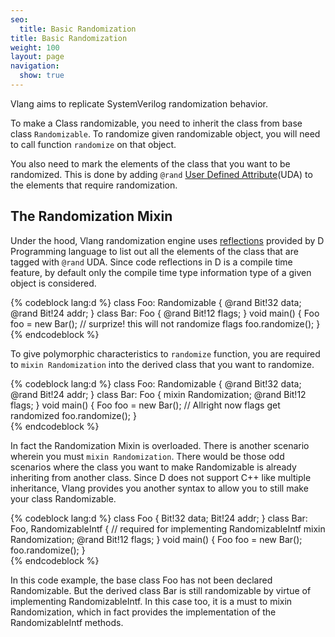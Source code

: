 ```yaml
---
seo:
  title: Basic Randomization
title: Basic Randomization
weight: 100
layout: page
navigation:
  show: true
---
```

Vlang aims to replicate SystemVerilog randomization behavior.

To make a Class randomizable, you need to inherit the class from base class `Randomizable`. To randomize given randomizable object, you will need to call function `randomize` on that object.

You also need to mark the elements of the class that you want to be randomized. This is done by adding `@rand` [User Defined Attribute](http://dlang.org/attribute.html)(UDA) to the elements that require randomization.

## The Randomization Mixin

Under the hood, Vlang randomization engine uses  [reflections](http://dlang.org/traits.html) provided by D Programming language to list out all the elements of the class that are tagged with `@rand` UDA. Since code reflections in D is a compile time feature, by default only the compile time type information type of a given object is considered.

{% codeblock lang:d %}
class Foo: Randomizable {
  @rand Bit!32 data;
  @rand Bit!24 addr;
}
class Bar: Foo {
  @rand Bit!12 flags;
}
void main() {
  Foo foo = new Bar();
  // surprize! this will not randomize flags
  foo.randomize();
}	
{% endcodeblock %}


To give polymorphic characteristics to `randomize` function, you are required to `mixin Randomization` into the derived class that you want to randomize.

{% codeblock lang:d %}
class Foo: Randomizable {
  @rand Bit!32 data;
  @rand Bit!24 addr;
}
class Bar: Foo {
  mixin Randomization;
  @rand Bit!12 flags;
}
void main() {
  Foo foo = new Bar();
  // Allright now flags get randomized
  foo.randomize();
}	
{% endcodeblock %}

In fact the Randomization Mixin is overloaded. There is another scenario wherein you must `mixin Randomization`. There would be those odd scenarios where the class you want to make Randomizable is already inheriting from another class. Since D does not support C++ like multiple inheritance, Vlang provides you another syntax to allow you to still make your class Randomizable.

{% codeblock lang:d %}
class Foo {
  Bit!32 data;
  Bit!24 addr;
}
class Bar: Foo, RandomizableIntf {
  // required for implementing RandomizableIntf
  mixin Randomization;
  @rand Bit!12 flags;
}
void main() {
  Foo foo = new Bar();
  foo.randomize();
}	
{% endcodeblock %}

In this code example, the base class Foo has not been declared Randomizable. But the derived class Bar is still randomizable by virtue of implementing RandomizableIntf. In this case too, it is a must to mixin Randomization, which in fact provides the implementation of the RandomizableIntf methods.
